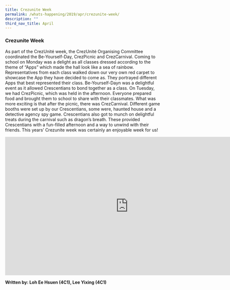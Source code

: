 ```yaml
---
title: Crezunite Week
permalink: /whats-happening/2019/apr/crezunite-week/
description: ""
third_nav_title: April
---
```

### **Crezunite Week**
As part of the CrezUnité week, the CrezUnité Organising Committee coordinated the Be-Yourself-Day, CrezPicnic and CrezCarnival. Coming to school on Monday was a delight as all classes dressed according to the theme of “Apps” which made the hall look like a sea of rainbow. Representatives from each class walked down our very own red carpet to showcase the App they have decided to come as. They portrayed different Apps that best represented their class. Be-Yourself-Dayn was a delightful event as it allowed Crescentians to bond together as a class. On Tuesday, we had CrezPicnic, which was held in the afternoon. Everyone prepared food and brought them to school to share with their classmates. What was more exciting is that after the picnic, there was CrezCarnival. Different game booths were set up by our Crescentians, some were, haunted house and a detective agency spy game. Crescentians also got to munch on delightful treats during the carnival such as dragon’s breath. These provided Crescentians with a fun-filled afternoon and a way to unwind with their friends. This years’ Crezunite week was certainly an enjoyable week for us!

<iframe allowfullscreen="true" height="450" width="800" frameborder="0" src="https://docs.google.com/presentation/d/e/2PACX-1vQ8cbctYd5Laq19c_m2xd2OBYAFpnpCP8x3KG2JgxQQA--N974npng0dZa7gv8ImJMfDsA0qdZRIgYD/embed?start=false&amp;loop=false&amp;delayms=3000"></iframe>

**Written by: Loh Ee Hsuen (4C1), Lee Yixing (4C1)**